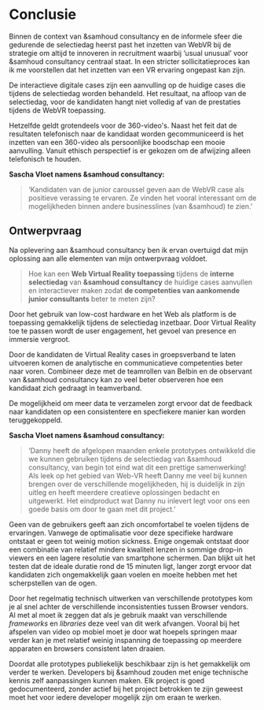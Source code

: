 # Conclusie

Binnen de context van &samhoud consultancy en de informele sfeer die gedurende de selectiedag heerst past het inzetten van WebVR bij de strategie om altijd te innoveren in recruitment waarbij ‘usual unusual’ voor &samhoud consultancy centraal staat. In een stricter sollicitatieproces kan ik me voorstellen dat het inzetten van een VR ervaring ongepast kan zijn.

De interactieve digitale cases zijn een aanvulling op de huidige cases die tijdens de selectiedag worden behandeld. Het resultaat, na afloop van de selectiedag, voor de kandidaten hangt niet volledig af van de prestaties tijdens de WebVR toepassing.

Hetzelfde geldt grotendeels voor de 360-video's. Naast het feit dat de resultaten telefonisch naar de kandidaat worden gecommuniceerd is het inzetten van een 360-video als persoonlijke boodschap een mooie aanvulling. Vanuit ethisch perspectief is er gekozen om de afwijzing alleen telefonisch te houden.

**Sascha Vloet namens &samhoud consultancy:**
> ‘Kandidaten van de junior caroussel geven aan de WebVR case als positieve verassing te ervaren. Ze vinden het vooral interessant om de mogelijkheden binnen andere businesslines (van &samhoud) te zien.’

## Ontwerpvraag

Na oplevering aan &samhoud consultancy ben ik ervan overtuigd dat mijn oplossing aan alle elementen van mijn ontwerpvraag voldoet.

> Hoe kan een **Web Virtual Reality toepassing** tijdens de **interne selectiedag** van **&samhoud consultancy** de huidige cases aanvullen en interactiever maken zodat **de competenties van aankomende junior consultants** beter te meten zijn?

Door het gebruik van low-cost hardware en het Web als platform is de toepassing gemakkelijk tijdens de selectiedag inzetbaar. Door Virtual Reality toe te passen wordt de user engagement, het gevoel van presence en immersie vergroot.

Door de kandidaten de Virtual Reality cases in groepsverband te laten uitvoeren komen de analytische en communicatieve competenties beter naar voren. Combineer deze met de teamrollen van Belbin en de observant van &samhoud consultancy kan zo veel beter observeren hoe een kandidaat zich gedraagt in teamverband.

De mogelijkheid om meer data te verzamelen zorgt ervoor dat de feedback naar kandidaten op een consistentere en specfiekere manier kan worden teruggekoppeld.

**Sascha Vloet namens &samhoud consultancy:**
> ‘Danny heeft de afgelopen maanden enkele prototypes ontwikkeld die we kunnen gebruiken tijdens de selectiedag van &samhoud consultancy, van begin tot eind wat dit een prettige samenwerking! Als leek op het gebied van Web-VR heeft Danny me veel bij kunnen brengen over de verschillende mogelijkheden, hij is duidelijk in zijn uitleg en heeft meerdere creatieve oplossingen bedacht en uitgewerkt. Het eindproduct wat Danny nu inlevert legt voor ons een goede basis om door te gaan met dit project.’

Geen van de gebruikers geeft aan zich oncomfortabel te voelen tijdens de ervaringen. Vanwege de optimalisatie voor deze specifieke hardware ontstaat er geen tot weinig motion sickness. Enige ongemak ontstaat door een combinatie van relatief mindere kwaliteit lenzen in sommige drop-in viewers en een lagere resolutie van smartphone schermen. Dan blijkt uit het testen dat de ideale duratie rond de 15 minuten ligt, langer zorgt ervoor dat kandidaten zich ongemakkelijk gaan voelen en moeite hebben met het scherpstellen van de ogen.

Door het regelmatig technisch uitwerken van verschillende prototypes kom je al snel achter de verschillende inconsistenties tussen Browser vendors. Al met al moet ik zeggen dat als je gebruik maakt van verschillende *frameworks* en *libraries* deze veel van dit werk afvangen. Vooral bij het afspelen van video op mobiel moet je door wat hoepels springen maar verder kan je met relatief weinig inspanning de toepassing op meerdere apparaten en browsers consistent laten draaien.

Doordat alle prototypes publiekelijk beschikbaar zijn is het gemakkelijk om verder te werken. Developers bij &samhoud zouden met enige technische kennis zelf aanpassingen kunnen maken. Elk project is goed gedocumenteerd, zonder actief bij het project betrokken te zijn geweest moet het voor iedere developer mogelijk zijn om eraan te werken.